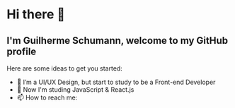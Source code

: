 # Hi there 👋 
## I'm Guilherme Schumann, welcome to my GitHub profile 

Here are some ideas to get you started:

- 🔭 I’m a UI/UX Design, but start to study to be a Front-end Developer
- 🌱 Now I'm studing JavaScript & React.js
- 📫 How to reach me: <a href="https://linkedin.com/in/guilherme-schumann-5a0599168/" ><img loading="lazy" src="https://cdn.jsdelivr.net/gh/devicons/devicon@latest/icons/linkedin/linkedin-original.svg" width="10" height="10" /></a>

